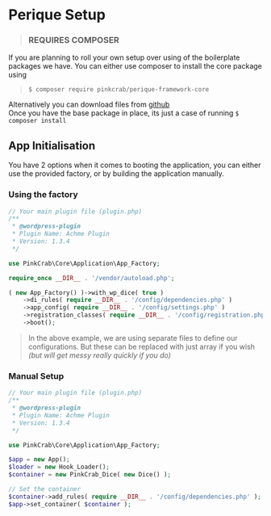 # Perique Setup

> ### REQUIRES COMPOSER

If you are planning to roll your own setup over using of the boilerplate packages we have. You can either use composer to install the core package using  

>`$ composer require pinkcrab/perique-framework-core`

Alternatively you can download files from [github](..)  
Once you have the base package in place, its just a case of running `$ composer install`

## App Initialisation

You have 2 options when it comes to booting the application, you can either use the provided factory, or by building the application manually.

### Using the factory

```php
// Your main plugin file (plugin.php)
/**
 * @wordpress-plugin
 * Plugin Name: Achme Plugin
 * Version: 1.3.4
 */

use PinkCrab\Core\Application\App_Factory;

require_once __DIR__ . '/vendor/autoload.php';

( new App_Factory() )->with_wp_dice( true )
	->di_rules( require __DIR__ . '/config/dependencies.php' )
	->app_config( require __DIR__ . '/config/settings.php' )
	->registration_classes( require __DIR__ . '/config/registration.php' )
	->boot();
```
> In the above example, we are using separate files to define our configurations. But these can be replaced with just array if you wish *(but will get messy really quickly if you do)*

### Manual Setup
```php
// Your main plugin file (plugin.php)
/**
 * @wordpress-plugin
 * Plugin Name: Achme Plugin
 * Version: 1.3.4
 */

use PinkCrab\Core\Application\App_Factory;

$app = new App();
$loader = new Hook_Loader();
$container = new PinkCrab_Dice( new Dice() );

// Set the container
$container->add_rules( require __DIR__ . '/config/dependencies.php' );
$app->set_container( $container );



